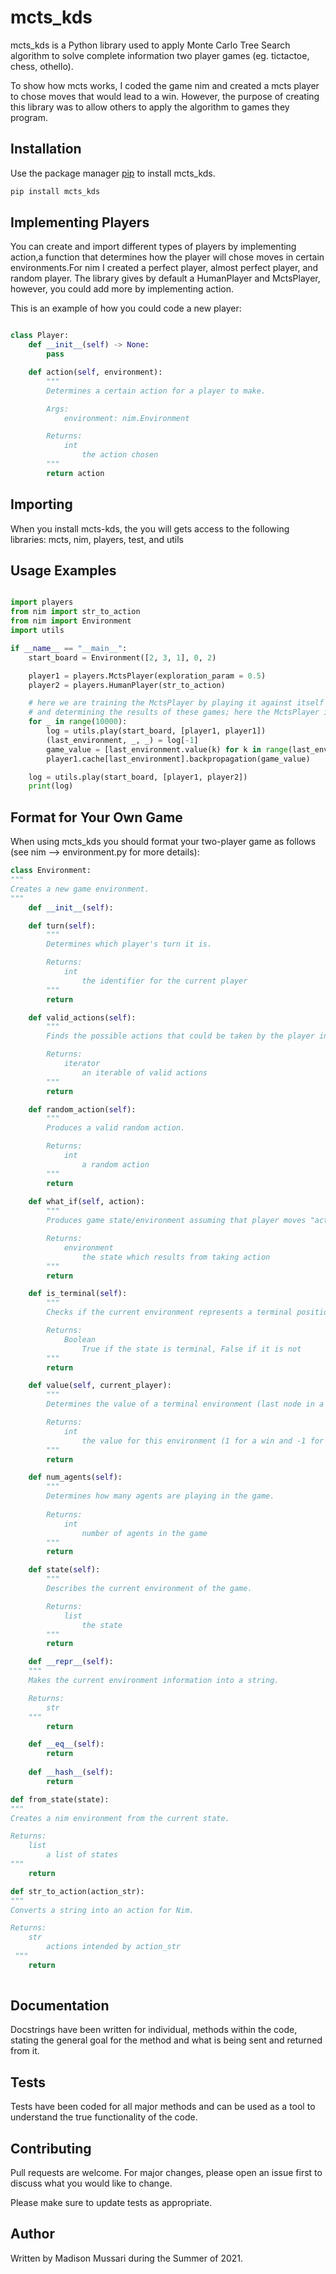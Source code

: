 # mcts_kds

mcts_kds is a Python library used to apply Monte Carlo Tree Search algorithm to solve complete information two player games (eg. tictactoe, chess, othello).

To show how mcts works, I coded the game nim and created a mcts player to chose moves that would lead to a win. However, the purpose of creating this library was to allow others to apply the algorithm to games they program.

## Installation

Use the package manager [pip](https://pip.pypa.io/en/stable/) to install mcts_kds.

```bash
pip install mcts_kds
```

## Implementing Players

You can create and import different types of players by implementing action,a function that determines how the player will chose moves in certain environments.For nim I created a perfect player, almost perfect player, and random player.
The library gives by default a HumanPlayer and MctsPlayer, however, you could add more by implementing action.

This is an example of how you could code a new player:

```python

class Player:
    def __init__(self) -> None:
        pass

    def action(self, environment):
        """
        Determines a certain action for a player to make.

        Args:
            environment: nim.Environment

        Returns:
            int
                the action chosen
        """
        return action

```

## Importing

When you install mcts-kds, the you will gets access to the following libraries:
mcts, nim, players, test, and utils

## Usage Examples

```python

import players
from nim import str_to_action
from nim import Environment
import utils

if __name__ == "__main__":
    start_board = Environment([2, 3, 1], 0, 2)

    player1 = players.MctsPlayer(exploration_param = 0.5)
    player2 = players.HumanPlayer(str_to_action)

    # here we are training the MctsPlayer by playing it against itself for multiple rounds 
    # and determining the results of these games; here the MctsPlayer is self-playing for 10000 rounds
    for _ in range(10000):
        log = utils.play(start_board, [player1, player1])
        (last_environment, _, _) = log[-1]
        game_value = [last_environment.value(k) for k in range(last_environment.num_agents())]
        player1.cache[last_environment].backpropagation(game_value)

    log = utils.play(start_board, [player1, player2])
    print(log)

```

## Format for Your Own Game

When using mcts_kds you should format your two-player game as follows (see nim --> environment.py for more details):

```python
class Environment:
"""
Creates a new game environment.
"""
    def __init__(self):

    def turn(self):
        """
        Determines which player's turn it is. 

        Returns:
            int
                the identifier for the current player
        """
        return

    def valid_actions(self):
        """
        Finds the possible actions that could be taken by the player in the current environment. 

        Returns:
            iterator
                an iterable of valid actions
        """
        return

    def random_action(self):
        """
        Produces a valid random action.

        Returns:
            int
                a random action
        """
        return
    
    def what_if(self, action):
        """
        Produces game state/environment assuming that player moves "action". 

        Returns:
            environment
                the state which results from taking action
        """
        return

    def is_terminal(self):
        """
        Checks if the current environment represents a terminal position. 

        Returns:
            Boolean
                True if the state is terminal, False if it is not
        """
        return

    def value(self, current_player):
        """
        Determines the value of a terminal environment (last node in a branch). If the environment is not terminal, it returns None.

        Returns:
            int
                the value for this environment (1 for a win and -1 for a loss) when the environment is not terminal, it returns None.
        """
        return

    def num_agents(self):
        """
        Determines how many agents are playing in the game.
        
        Returns:
            int
                number of agents in the game
        """
        return

    def state(self):
        """
        Describes the current environment of the game.

        Returns:
            list
                the state 
        """
        return

    def __repr__(self):
    """
    Makes the current environment information into a string.

    Returns:
        str
    """
        return

    def __eq__(self):
        return
    
    def __hash__(self):
        return

def from_state(state):
"""
Creates a nim environment from the current state.

Returns:
    list
        a list of states
"""
    return

def str_to_action(action_str):
"""
Converts a string into an action for Nim.

Returns:
    str
        actions intended by action_str
 """
    return
 
```

## Documentation

Docstrings have been written for individual, methods within the code, stating the general goal for the method and what is being sent and returned from it.

## Tests

Tests have been coded for all major methods and can be used as a tool to understand the true functionality of the code.

## Contributing

Pull requests are welcome. For major changes, please open an issue first to discuss what you would like to change.

Please make sure to update tests as appropriate.

## Author

Written by Madison Mussari during the Summer of 2021.